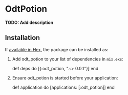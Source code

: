 # OdtPotion

**TODO: Add description**

## Installation

If [available in Hex](https://hex.pm/docs/publish), the package can be installed as:

  1. Add odt_potion to your list of dependencies in `mix.exs`:

        def deps do
          [{:odt_potion, "~> 0.0.1"}]
        end

  2. Ensure odt_potion is started before your application:

        def application do
          [applications: [:odt_potion]]
        end

